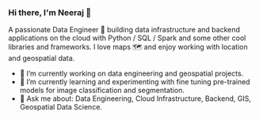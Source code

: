 ### Hi there, I'm Neeraj 👋

A passionate Data Engineer 🚀 building data infrastructure and backend applications on the cloud with Python / SQL / Spark and some other cool libraries and frameworks. I love maps 🗺️ and enjoy working with location and geospatial data.

- 🔭 I’m currently working on data engineering and geospatial projects.
- 🌱 I’m currently learning and experimenting with fine tuning pre-trained models for image classification and segmentation.
- 💬 Ask me about: Data Engineering, Cloud Infrastructure, Backend, GIS, Geospatial Data Science.

<!--
**neerubhai/neerubhai** is a ✨ _special_ ✨ repository because its `README.md` (this file) appears on your GitHub profile.

Here are some ideas to get you started:

- 🔭 I’m currently working on ...
- 🌱 I’m currently learning ...
- 👯 I’m looking to collaborate on ...
- 🤔 I’m looking for help with ...
- 💬 Ask me about ...
- 📫 How to reach me: ...
- 😄 Pronouns: ...
- ⚡ Fun fact: ...
-->
